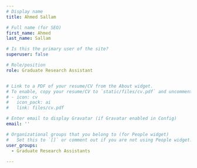 ```yaml
---
# Display name
title: Ahmed Sallam

# Full name (for SEO)
first_name: Ahmed
last_name: Sallam

# Is this the primary user of the site?
superuser: false

# Role/position
role: Graduate Research Assistant


# Link to a PDF of your resume/CV from the About widget.
# To enable, copy your resume/CV to `static/files/cv.pdf` and uncomment the lines below.
# - icon: cv
#   icon_pack: ai
#   link: files/cv.pdf

# Enter email to display Gravatar (if Gravatar enabled in Config)
email: ''

# Organizational groups that you belong to (for People widget)
#   Set this to `[]` or comment out if you are not using People widget.
user_groups:
  - Graduate Research Assistants
 
---
```

